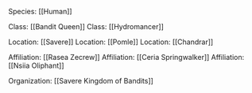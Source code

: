 Species: [[Human]]

Class: [[Bandit Queen]]
Class: [[Hydromancer]]

Location: [[Savere]]
Location: [[Pomle]]
Location: [[Chandrar]]

Affiliation: [[Rasea Zecrew]]
Affiliation: [[Ceria Springwalker]]
Affiliation: [[Nsiia Oliphant]]

Organization: [[Savere Kingdom of Bandits]]


